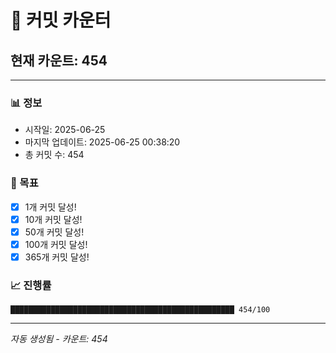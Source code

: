 # 🔢 커밋 카운터

## 현재 카운트: 454

---

### 📊 정보
- 시작일: 2025-06-25
- 마지막 업데이트: 2025-06-25 00:38:20
- 총 커밋 수: 454

### 🎯 목표
- [x] 1개 커밋 달성!
- [x] 10개 커밋 달성!
- [x] 50개 커밋 달성!
- [x] 100개 커밋 달성!
- [x] 365개 커밋 달성!

### 📈 진행률
```
██████████████████████████████████████████████████ 454/100
```

---
*자동 생성됨 - 카운트: 454*
